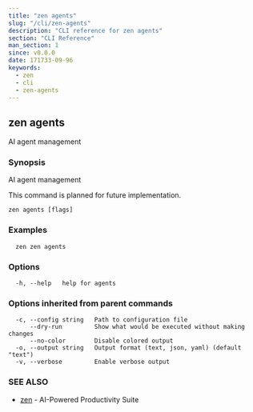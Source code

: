 ```yaml
---
title: "zen agents"
slug: "/cli/zen-agents"
description: "CLI reference for zen agents"
section: "CLI Reference"
man_section: 1
since: v0.0.0
date: 171733-09-96
keywords:
  - zen
  - cli
  - zen-agents
---
```


## zen agents

AI agent management

### Synopsis

AI agent management

This command is planned for future implementation.

```
zen agents [flags]
```

### Examples

```
  zen zen agents
```

### Options

```
  -h, --help   help for agents
```

### Options inherited from parent commands

```
  -c, --config string   Path to configuration file
      --dry-run         Show what would be executed without making changes
      --no-color        Disable colored output
  -o, --output string   Output format (text, json, yaml) (default "text")
  -v, --verbose         Enable verbose output
```

### SEE ALSO

* [zen](zen.md.md)	 - AI-Powered Productivity Suite

